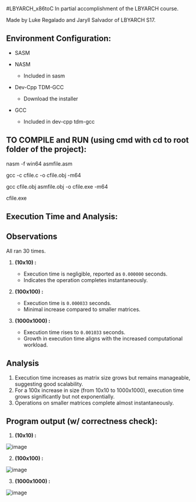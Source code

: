 #LBYARCH_x86toC
In partial accomplishment of the LBYARCH course. 

Made by Luke Regalado and Jaryll Salvador of LBYARCH S17.

## Environment Configuration:
- SASM

- NASM
    - Included in sasm
  
- Dev-Cpp TDM-GCC
  - Download the installer

- GCC
  - Included in dev-cpp tdm-gcc

## TO COMPILE and RUN (using cmd with cd to root folder of the project):
nasm -f win64 asmfile.asm

gcc -c cfile.c -o cfile.obj -m64

gcc cfile.obj asmfile.obj -o cfile.exe -m64

cfile.exe


## Execution Time and Analysis:
## Observations
All ran 30 times.
1. **(10x10) :**
   - Execution time is negligible, reported as `0.000000` seconds.
   - Indicates the operation completes instantaneously.
     
2. **(100x100) :**
   - Execution time is `0.000033` seconds.
   - Minimal increase compared to smaller matrices.

3. **(1000x1000) :**
   - Execution time rises to `0.001033` seconds.
   - Growth in execution time aligns with the increased computational workload.
  ## Analysis

 1. Execution time increases as matrix size grows but remains manageable, suggesting good scalability.
 2. For a 100x increase in size (from 10x10 to 1000x1000), execution time grows significantly but not exponentially.
 3. Operations on smaller matrices complete almost instantaneously.


## Program output (w/ correctness check):

1. **(10x10) :**
   
![image](https://github.com/user-attachments/assets/3e0d486c-6c1c-452e-b6ec-8d42434ab45d)

2. **(100x100) :**

![image](https://github.com/user-attachments/assets/7a086fe4-7c80-4a6b-96df-06c8208fd689)

3. **(1000x1000) :**

![image](https://github.com/user-attachments/assets/5a2fa27b-5fe4-4761-b838-c7ec90bb635c)


